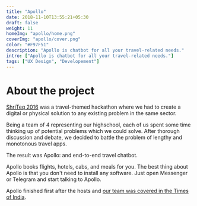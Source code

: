 ```yaml
---
title: "Apollo"
date: 2018-11-10T13:55:21+05:30
draft: false
weight: 11
homeImg: "apollo/home.png"
coverImg: "apollo/cover.png"
color: "#F97F51"
description: "Apollo is chatbot for all your travel-related needs."
intro: ["Apollo is chatbot for all your travel-related needs."]
tags: ["UX Design", "Developement"]
---
```


# About the project

[ShriTeq 2016](https://shriteq.org/) was a travel-themed hackathon where we had to create a digital or physical solution to any existing problem in the same sector.

Being a team of 4 representing our highschool, each of us spent some time thinking up of potential problems which we could solve. After thorough discussion and debate, we decided to battle the problem of lengthy and monotonous travel apps.

The result was Apollo: and end-to-end travel chatbot.

Apollo books flights, hotels, cabs, and meals for you. The best thing about Apollo is that you don't need to install any software. Just open Messenger or Telegram and start talking to Apollo.

Apollo finished first after the hosts and [our team was covered in the Times of India](https://timesofindia.indiatimes.com/city/gurgaon/Young-techies-show-skills-at-this-inventors-nursery/articleshow/54987369.cms?from=mdr).

<div class="centered image-container">
    <div class="row">
        <div class="img-col col-xs-12 col-md-12">
            <img src="/img/apollo/1.png" alt="">
        </div>
    </div>
</div>
<div class="centered image-container">
    <div class="row">
        <div class="img-col col-xs-12 col-md-12">
            <img src="/img/apollo/2.png" alt="">
        </div>
    </div>
</div>
<div class="centered image-container">
    <div class="row">
        <div class="img-col col-xs-12 col-md-12">
            <img src="/img/apollo/3.png" alt="">
        </div>
    </div>
</div>